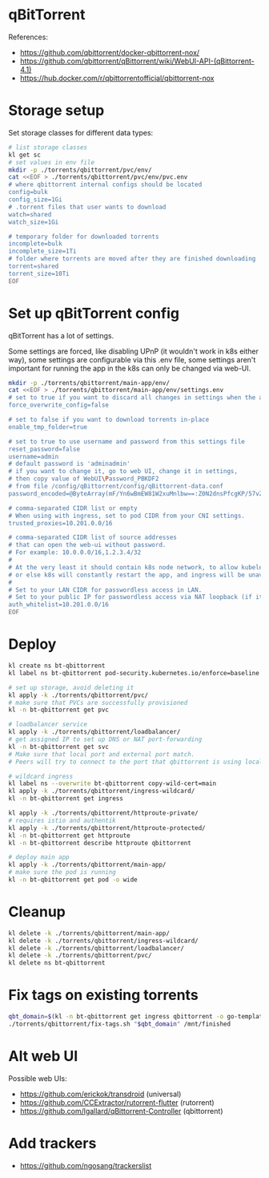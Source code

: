 
# qBitTorrent

References:
- https://github.com/qbittorrent/docker-qbittorrent-nox/
- https://github.com/qbittorrent/qBittorrent/wiki/WebUI-API-(qBittorrent-4.1)
- https://hub.docker.com/r/qbittorrentofficial/qbittorrent-nox

# Storage setup

Set storage classes for different data types:

```bash
# list storage classes
kl get sc
# set values in env file
mkdir -p ./torrents/qbittorrent/pvc/env/
cat <<EOF > ./torrents/qbittorrent/pvc/env/pvc.env
# where qbittorrent internal configs should be located
config=bulk
config_size=1Gi
# .torrent files that user wants to download
watch=shared
watch_size=1Gi

# temporary folder for downloaded torrents
incomplete=bulk
incomplete_size=1Ti
# folder where torrents are moved after they are finished downloading
torrent=shared
torrent_size=10Ti
EOF
```

# Set up qBitTorrent config

qBitTorrent has a lot of settings.

Some settings are forced, like disabling UPnP (it wouldn't work in k8s either way),
some settings are configurable via this .env file,
some settings aren't important for running the app in the k8s
can only be changed via web-UI.

```bash
mkdir -p ./torrents/qbittorrent/main-app/env/
cat <<EOF > ./torrents/qbittorrent/main-app/env/settings.env
# set to true if you want to discard all changes in settings when the app is restarted
force_overwrite_config=false

# set to false if you want to download torrents in-place
enable_tmp_folder=true

# set to true to use username and password from this settings file
reset_password=false
username=admin
# default password is 'adminadmin'
# if you want to change it, go to web UI, change it in settings,
# then copy value of WebUI\Password_PBKDF2
# from file /config/qBittorrent/config/qBittorrent-data.conf
password_encoded=@ByteArray(mF/Yn6wBmEW81W2xuMnlbw==:Z0N2dnsPfcgKP/57vZTFPyKr7nYRaxj2jON+4wrWH/ClVp7J3Xd6tz9Sje/oCqu/Y4+i/MmWrvqg/zVfZ6cQuA==)

# comma-separated CIDR list or empty
# When using with ingress, set to pod CIDR from your CNI settings.
trusted_proxies=10.201.0.0/16

# comma-separated CIDR list of source addresses
# that can open the web-ui without password.
# For example: 10.0.0.0/16,1.2.3.4/32
#
# At the very least it should contain k8s node network, to allow kubelet to perform liveness check
# or else k8s will constantly restart the app, and ingress will be unavailable.
#
# Set to your LAN CIDR for passwordless access in LAN.
# Set to your public IP for passwordless access via NAT loopback (if it uses public address as source IP).
auth_whitelist=10.201.0.0/16
EOF
```

# Deploy

```bash
kl create ns bt-qbittorrent
kl label ns bt-qbittorrent pod-security.kubernetes.io/enforce=baseline

# set up storage, avoid deleting it
kl apply -k ./torrents/qbittorrent/pvc/
# make sure that PVCs are successfully provisioned
kl -n bt-qbittorrent get pvc

# loadbalancer service
kl apply -k ./torrents/qbittorrent/loadbalancer/
# get assigned IP to set up DNS or NAT port-forwarding
kl -n bt-qbittorrent get svc
# Make sure that local port and external port match.
# Peers will try to connect to the port that qbittorrent is using locally.

# wildcard ingress
kl label ns --overwrite bt-qbittorrent copy-wild-cert=main
kl apply -k ./torrents/qbittorrent/ingress-wildcard/
kl -n bt-qbittorrent get ingress

kl apply -k ./torrents/qbittorrent/httproute-private/
# requires istio and authentik
kl apply -k ./torrents/qbittorrent/httproute-protected/
kl -n bt-qbittorrent get httproute
kl -n bt-qbittorrent describe httproute qbittorrent

# deploy main app
kl apply -k ./torrents/qbittorrent/main-app/
# make sure the pod is running
kl -n bt-qbittorrent get pod -o wide
```

# Cleanup

```bash
kl delete -k ./torrents/qbittorrent/main-app/
kl delete -k ./torrents/qbittorrent/ingress-wildcard/
kl delete -k ./torrents/qbittorrent/loadbalancer/
kl delete -k ./torrents/qbittorrent/pvc/
kl delete ns bt-qbittorrent
```

# Fix tags on existing torrents

```bash
qbt_domain=$(kl -n bt-qbittorrent get ingress qbittorrent -o go-template --template "{{ (index .spec.rules 0).host}}")
./torrents/qbittorrent/fix-tags.sh "$qbt_domain" /mnt/finished
```

# Alt web UI

Possible web UIs:
- https://github.com/erickok/transdroid (universal)
- https://github.com/CCExtractor/rutorrent-flutter (rutorrent)
- https://github.com/lgallard/qBittorrent-Controller (qbittorrent)

# Add trackers

- https://github.com/ngosang/trackerslist

